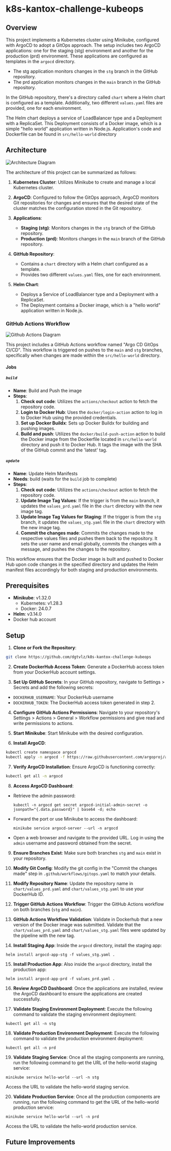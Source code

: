 # k8s-kantox-challenge-kubeops

## Overview

This project implements a Kubernetes cluster using Minikube, configured with ArgoCD to adopt a GitOps approach. The setup includes two ArgoCD applications: one for the staging (stg) environment and another for the production (prd) environment. These applications are configured as templates in the `argocd` directory. 

- The stg application monitors changes in the `stg` branch in the GitHub repository.
- The prd application monitors changes in the `main` branch in the GitHub repository.

In the GitHub repository, there's a directory called `chart` where a Helm chart is configured as a template. Additionally, two different `values.yaml` files are provided, one for each environment.

The Helm chart deploys a service of LoadBalancer type and a Deployment with a ReplicaSet. This Deployment consists of a Docker image, which is a simple "hello world" application written in Node.js. Application's code and Dockerfile can be found in `src/hello-world` directory

## Architecture

![Architecture Diagram](docs/kantox-gitops-k8s.drawio.png)

The architecture of this project can be summarized as follows:

1. **Kubernetes Cluster**: Utilizes Minikube to create and manage a local Kubernetes cluster.

2. **ArgoCD**: Configured to follow the GitOps approach, ArgoCD monitors Git repositories for changes and ensures that the desired state of the cluster matches the configuration stored in the Git repository.

3. **Applications**:
   - **Staging (stg)**: Monitors changes in the `stg` branch of the GitHub repository.
   - **Production (prd)**: Monitors changes in the `main` branch of the GitHub repository.

4. **GitHub Repository**:
   - Contains a `chart` directory with a Helm chart configured as a template.
   - Provides two different `values.yaml` files, one for each environment.

5. **Helm Chart**:
   - Deploys a Service of LoadBalancer type and a Deployment with a ReplicaSet.
   - The Deployment contains a Docker image, which is a "hello world" application written in Node.js.


### GitHub Actions Workflow

![Github Actions Diagram](docs/kantox-gitops-github.drawio.png)

This project includes a GitHub Actions workflow named "Argo CD GitOps CI/CD". This workflow is triggered on pushes to the `main` and `stg` branches, specifically when changes are made within the `src/hello-world` directory.

#### Jobs

##### `build`

- **Name**: Build and Push the image
- **Steps**:
  1. **Check out code**: Utilizes the `actions/checkout` action to fetch the repository code.
  2. **Login to Docker Hub**: Uses the `docker/login-action` action to log in to Docker Hub using the provided credentials.
  3. **Set up Docker Buildx**: Sets up Docker Buildx for building and pushing images.
  4. **Build and push**: Utilizes the `docker/build-push-action` action to build the Docker image from the Dockerfile located in `src/hello-world` directory and push it to Docker Hub. It tags the image with the SHA of the GitHub commit and the 'latest' tag.

##### `update`

- **Name**: Update Helm Manifests
- **Needs**: build (waits for the `build` job to complete)
- **Steps**:
  1. **Check out code**: Utilizes the `actions/checkout` action to fetch the repository code.
  2. **Update Image Tag Values**: If the trigger is from the `main` branch, it updates the `values_prd.yaml` file in the `chart` directory with the new image tag.
  3. **Update Image Tag Values for Staging**: If the trigger is from the `stg` branch, it updates the `values_stg.yaml` file in the `chart` directory with the new image tag.
  4. **Commit the changes made**: Commits the changes made to the respective values files and pushes them back to the repository. It sets the user name and email globally, commits the changes with a message, and pushes the changes to the repository.

This workflow ensures that the Docker image is built and pushed to Docker Hub upon code changes in the specified directory and updates the Helm manifest files accordingly for both staging and production environments.

## Prerequisites

- **Minikube**: v1.32.0
  - Kubernetes: v1.28.3
  - Docker: 24.0.7
- **Helm**: v3.14.0
- Docker hub account

## Setup

1. **Clone or Fork the Repository**:
```bash
git clone https://github.com/dgtvlz/k8s-kantox-challenge-kubeops
```

2. **Create DockerHub Access Token**:
Generate a DockerHub access token from your DockerHub account settings.

3. **Set Up GitHub Secrets**:
In your GitHub repository, navigate to Settings > Secrets and add the following secrets:
- `DOCKERHUB_USERNAME`: Your DockerHub username
- `DOCKERHUB_TOKEN`: The DockerHub access token generated in step 2.

4. **Configure GitHub Actions Permissions**:
Navigate to your repository's Settings > Actions > General > Workflow permissions and give read and write permissions to actions.

5. **Start Minikube**:
Start Minikube with the desired configuration.

6. **Install ArgoCD**:
```bash
kubectl create namespace argocd
kubectl apply -n argocd -f https://raw.githubusercontent.com/argoproj/argo-cd/stable/manifests/install.yaml
```

7. **Verify ArgoCD Installation**:
Ensure ArgoCD is functioning correctly:
```bash
kubectl get all -n argocd
```

8. **Access ArgoCD Dashboard**:
- Retrieve the admin password:
  ```
  kubectl -n argocd get secret argocd-initial-admin-secret -o jsonpath="{.data.password}" | base64 -d; echo
  ```
- Forward the port or use Minikube to access the dashboard:
  ```
  minikube service argocd-server --url -n argocd
  ```
- Open a web browser and navigate to the provided URL. Log in using the `admin` username and password obtained from the secret.

9. **Ensure Branches Exist**:
 Make sure both branches `stg` and `main` exist in your repository.

10. **Modify Git Config**:
 Modify the git config in the "Commit the changes made" step in `.github/workflows/gitops.yaml` to match your details.

11. **Modify Repository Name**:
 Update the repository name in `chart/values_prd.yaml` and `chart/values_stg.yaml` to use your DockerHub ID.

12. **Trigger GitHub Actions Workflow**:
 Trigger the GitHub Actions workflow on both branches (`stg` and `main`).

13. **GitHub Actions Workflow Validation**:
 Validate in Dockerhub that a new version of the Docker image was submitted.
 Validate that the `chart/values_prd.yaml` and `chart/values_stg.yaml` files were updated by the pipeline with the new tag.

14. **Install Staging App**:
 Inside the `argocd` directory, install the staging app:
 ```
 helm install argocd-app-stg -f values_stg.yaml .
 ```

15. **Install Production App**:
 Also inside the `argocd` directory, install the production app:
 ```
 helm install argocd-app-prd -f values_prd.yaml .
 ```

16. **Review ArgoCD Dashboard**:
 Once the applications are installed, review the ArgoCD dashboard to ensure the applications are created successfully.

17. **Validate Staging Environment Deployment**:
 Execute the following command to validate the staging environment deployment:
 ```
 kubectl get all -n stg
 ```

18. **Validate Production Environment Deployment**:
 Execute the following command to validate the production environment deployment:
 ```
 kubectl get all -n prd
 ```

19. **Validate Staging Service**:
 Once all the staging components are running, run the following command to get the URL of the hello-world staging service:
 ```
 minikube service hello-world --url -n stg
 ```
 Access the URL to validate the hello-world staging service.

20. **Validate Production Service**:
 Once all the production components are running, run the following command to get the URL of the hello-world production service:
 ```
 minikube service hello-world --url -n prd
 ```
 Access the URL to validate the hello-world production service.

## Future Improvements

